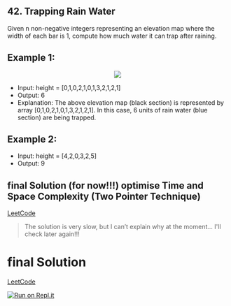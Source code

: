 ## 42. Trapping Rain Water
Given n non-negative integers representing an elevation map where the width of each bar is 1, compute how much water it can trap after raining.

## Example 1:

<p align="center">
  <img src="https://assets.leetcode.com/uploads/2018/10/22/rainwatertrap.png" />
</p>

- Input: height = [0,1,0,2,1,0,1,3,2,1,2,1]
- Output: 6
- Explanation: The above elevation map (black section) is represented by array [0,1,0,2,1,0,1,3,2,1,2,1]. In this case, 6 units of rain water (blue section) are being trapped.

## Example 2:
- Input: height = [4,2,0,3,2,5]
- Output: 9

## final Solution (for now!!!) optimise Time and Space Complexity (Two Pointer Technique)
[LeetCode](https://leetcode.com/submissions/detail/705462293/)

> The solution is very slow, but I can’t explain why at the moment... I'll check later again!!!

# final Solution
[LeetCode](https://leetcode.com/submissions/detail/705517117/)

[![Run on Repl.it](https://repl.it/badge/github/oscharko/JS-LeetCode-42-Trapping-Rain-Water)](https://replit.com/@oscharko/JS-LeetCode-42-Trapping-Rain-Water)